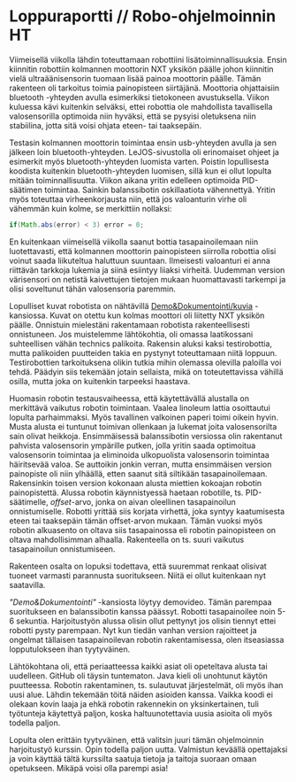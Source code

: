 Loppuraportti // Robo-ohjelmoinnin HT
====================================

Viimeisellä viikolla lähdin toteuttamaan robottiini lisätoiminnallisuuksia. Ensin kiinnitin robottiin kolmannen moottorin NXT yksikön päälle johon kiinnitin vielä ultraäänisensorin tuomaan lisää painoa moottorin päälle. Tämän rakenteen oli tarkoitus toimia painopisteen siirtäjänä. Moottoria ohjattaisiin bluetooth -yhteyden avulla esimerkiksi tietokoneen avustuksella. Viikon kuluessa kävi kuitenkin selväksi, ettei robottia ole mahdollista tavallisella valosensorilla optimoida niin hyväksi, että se pysyisi oletuksena niin stabiilina, jotta sitä voisi ohjata eteen- tai taaksepäin.  

Testasin kolmannen moottorin toimintaa ensin usb-yhteyden avulla ja sen jälkeen loin bluetooth-yhteyden. LeJOS-sivustolla oli erinomaiset ohjeet ja esimerkit myös bluetooth-yhteyden luomista varten. Poistin lopullisesta koodista kuitenkin bluetooth-yhteyden luomisen, sillä kun ei ollut lopulta mitään toiminnallisuutta. Viikon aikana yritin edelleen optimoida PID-säätimen toimintaa. Sainkin balanssibotin oskillaatiota vähennettyä. Yritin myös toteuttaa virheenkorjausta niin, että jos valoanturin virhe oli vähemmän kuin kolme, se merkittiin nollaksi:

```java
if(Math.abs(error) < 3) error = 0;
```

En kuitenkaan viimeisellä viikolla saanut bottia tasapainoilemaan niin luotettavasti, että kolmannen moottorin painopisteen siirrolla robottia olisi voinut saada liikuteltua haluttuun suuntaan. Ilmeisesti valoanturi ei anna riittävän tarkkoja lukemia ja siinä esiintyy liiaksi virheitä. Uudemman version värisensori on netistä kaivettujen tietojen mukaan huomattavasti tarkempi ja olisi soveltunut tähän valosensoria paremmin.

Lopulliset kuvat robotista on nähtävillä [Demo&Dokumentointi/kuvia](https://github.com/jmmko/robobotti_s2014HY/tree/master/Demo%26Dokumentointi/Kuvia) -kansiossa. Kuvat on otettu kun kolmas moottori oli liitetty NXT yksikön päälle. Onnistuin mielestäni rakentamaan robotista rakenteellisesti onnistuneen. Jos muistelemme lähtökohtia, oli omassa laatikossani suhteellisen vähän technics palikoita. Rakensin aluksi kaksi testirobottia, mutta palikoiden puutteiden takia en pystynyt toteuttamaan niitä loppuun. Testirobottien tarkoituksena olikin tutkia mihin olemassa olevilla paloilla voi tehdä. Päädyin siis tekemään jotain sellaista, mikä on toteutettavissa vähillä osilla, mutta joka on kuitenkin tarpeeksi haastava.  

Huomasin robotin testausvaiheessa, että käytettävällä alustalla on merkittävä vaikutus robotin toimintaan. Vaalea linoleum lattia osoittautui lopulta parhaimmaksi. Myös tavallinen valkoinen paperi toimi oikein hyvin. Musta alusta ei tuntunut toimivan ollenkaan ja lukemat joita valosensorilta sain olivat heikkoja. Ensimmäisessä balanssibotin versiossa olin rakentanut pahvista valosensorin ympärille putken, jolla yritin saada optimoitua valosensorin toimintaa ja eliminoida ulkopuolista valosensorin toimintaa häiritsevää valoa. Se auttoikin jonkin verran, mutta ensimmäisen version painopiste oli niin ylhäällä, etten saanut sitä siltikään tasapainoilemaan. Rakensinkin toisen version kokonaan alusta miettien kokoajan robotin painopistettä. Alussa robotin käynnistyessä haetaan robotille, ts. PID-säätimelle, *offset*-arvo, jonka on aivan oleellinen tasapainoilun onnistumiselle. Robotti yrittää siis korjata virhettä, joka syntyy kaatumisesta eteen tai taaksepäin tämän offset-arvon mukaan. Tämän vuoksi myös robotin alkuasento on oltava siis tasapainossa eli robotin painopisteen on oltava mahdollisimman alhaalla. Rakenteella on ts. suuri vaikutus tasapainoilun onnistumiseen.

Rakenteen osalta on lopuksi todettava, että suuremmat renkaat olisivat tuoneet varmasti parannusta suoritukseen. Niitä ei ollut kuitenkaan nyt saatavilla.

*"Demo&Dokumentointi"* -kansiosta löytyy demovideo. Tämän parempaa suoritukseen en balanssibotin kanssa päässyt. Robotti tasapainoilee noin 5-6 sekuntia. Harjoitustyön alussa olisin ollut pettynyt jos olisin tiennyt ettei robotti pysty parempaan. Nyt kun tiedän vanhan version rajoitteet ja ongelmat tällaisen tasapainoilevan robotin rakentamisessa, olen itseasiassa lopputulokseen ihan tyytyväinen.

Lähtökohtana oli, että periaatteessa kaikki asiat oli opeteltava alusta tai uudelleen. GitHub oli täysin tuntematon. Java kieli oli unohtunut käytön puutteessa. Robotin rakentaminen, ts. sulautuvat järjestelmät, oli myös ihan uusi alue. Lähdin tekemään töitä näiden asioiden kanssa. Vaikka koodi ei olekaan kovin laaja ja ehkä robotin rakennekin on yksinkertainen, tuli työtunteja käytettyä paljon, koska haltuunotettavia uusia asioita oli myös todella paljon.

Lopulta olen erittäin tyytyväinen, että valitsin juuri tämän ohjelmoinnin harjoitustyö kurssin. Opin todella paljon uutta. Valmistun keväällä opettajaksi ja voin käyttää tältä kurssilta saatuja tietoja ja taitoja suoraan omaan opetukseen. Mikäpä voisi olla parempi asia!
